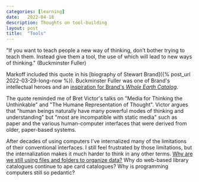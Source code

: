 ```yaml
---
categories: [learning]
date:   2022-04-18
description: Thoughts on tool-building
layout: post
title:  "Tools"
---
```


"If you want to teach people a new way of thinking, don’t bother trying to teach them. Instead give them a tool, the use of which will lead to new ways of thinking." (Buckminster Fuller)

Markoff included this quote in his [biography of Stewart Brand]({% post_url 2022-03-29-long-now %}). Buckminster Fuller was one of Brand's intellectual heroes and an [inspiration for Brand's _Whole Earth Catalog_](https://www.theguardian.com/books/2013/may/05/stewart-brand-whole-earth-catalog).

The quote reminded me of Bret Victor's talks on "Media for Thinking the Unthinkable" and "The Humane Representation of Thought". Victor argues that "human beings naturally have many powerful modes of thinking and understanding" but "most are incompatible with static media" such as paper and the various human-computer interfaces that were derived from older, paper-based systems.

After decades of using computers I've internalized many of the limitations of their conventional interfaces. I still feel frustrated by those limitations, but the internalization makes it much harder to think in any other terms. [Why are we still using files and folders to organize data?](https://www.youtube.com/watch?v=Qfai5reVrck) Why do web-based library catalogues continue to ape card catalogues? Why is programming computers still so pedantic?
